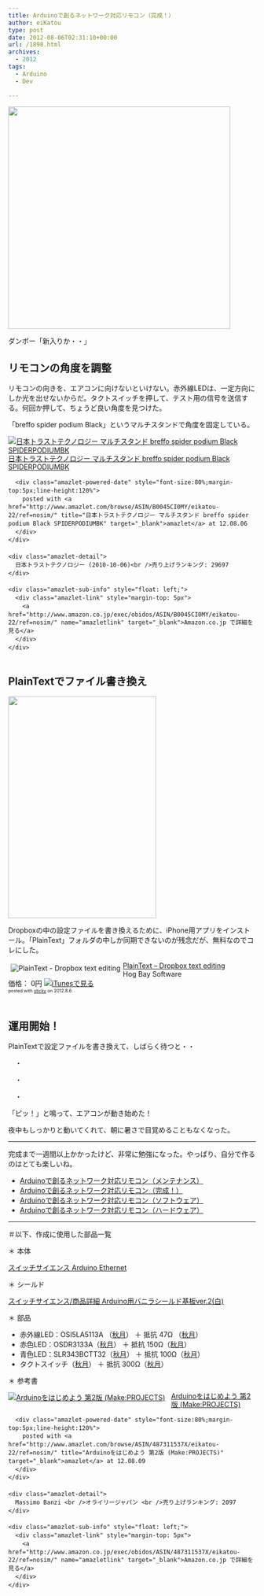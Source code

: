 ```yaml
---
title: Arduinoで創るネットワーク対応リモコン（完成！）
author: eiKatou
type: post
date: 2012-08-06T02:31:10+00:00
url: /1898.html
archives:
  - 2012
tags:
  - Arduino
  - Dev

---
```

[<img src="/uploads/2012/08/arduino_remocon_kansei1.jpg" alt="" title="arduino_remocon_kansei1" width="452" height="452" class="alignnone size-full wp-image-1902" srcset="/uploads/2012/08/arduino_remocon_kansei1.jpg 452w, /blog/uploads/2012/08/arduino_remocon_kansei1-150x150.jpg 150w, /blog/uploads/2012/08/arduino_remocon_kansei1-300x300.jpg 300w" sizes="(max-width: 452px) 100vw, 452px" />][1]
  
ダンボー「新入りか・・」

## リモコンの角度を調整

リモコンの向きを、エアコンに向けないといけない。赤外線LEDは、一定方向にしか光を出せないからだ。タクトスイッチを押して、テスト用の信号を送信する。何回か押して、ちょうど良い角度を見つけた。

「breffo spider podium Black」というマルチスタンドで角度を固定している。

<div class="amazlet-box" style="margin-bottom:0px;">
  <div class="amazlet-image" style="float:left;margin:0px 12px 1px 0px;">
    <a href="http://www.amazon.co.jp/exec/obidos/ASIN/B0045CI0MY/eikatou-22/ref=nosim/" name="amazletlink" target="_blank"><img src="http://ecx.images-amazon.com/images/I/21gBbfwag0L._SL160_.jpg" alt="日本トラストテクノロジー マルチスタンド breffo spider podium Black SPIDERPODIUMBK" style="border: none;" /></a>
  </div>
  
  <div class="amazlet-info" style="line-height:120%; margin-bottom: 10px">
    <div class="amazlet-name" style="margin-bottom:10px;line-height:120%">
      <a href="http://www.amazon.co.jp/exec/obidos/ASIN/B0045CI0MY/eikatou-22/ref=nosim/" name="amazletlink" target="_blank">日本トラストテクノロジー マルチスタンド breffo spider podium Black SPIDERPODIUMBK</a></p> 
      
      <div class="amazlet-powered-date" style="font-size:80%;margin-top:5px;line-height:120%">
        posted with <a href="http://www.amazlet.com/browse/ASIN/B0045CI0MY/eikatou-22/ref=nosim/" title="日本トラストテクノロジー マルチスタンド breffo spider podium Black SPIDERPODIUMBK" target="_blank">amazlet</a> at 12.08.06
      </div>
    </div>
    
    <div class="amazlet-detail">
      日本トラストテクノロジー (2010-10-06)<br />売り上げランキング: 29697
    </div>
    
    <div class="amazlet-sub-info" style="float: left;">
      <div class="amazlet-link" style="margin-top: 5px">
        <a href="http://www.amazon.co.jp/exec/obidos/ASIN/B0045CI0MY/eikatou-22/ref=nosim/" name="amazletlink" target="_blank">Amazon.co.jp で詳細を見る</a>
      </div>
    </div>
  </div>
  
  <div class="amazlet-footer" style="clear: left">
  </div>
</div>

## PlainTextでファイル書き換え

[<img src="/uploads/2012/08/arduino_remocon_kansei2.jpg" alt="" title="arduino_remocon_kansei2" width="301" height="451" class="alignnone size-full wp-image-1903" srcset="/uploads/2012/08/arduino_remocon_kansei2.jpg 301w, /blog/uploads/2012/08/arduino_remocon_kansei2-200x300.jpg 200w" sizes="(max-width: 301px) 100vw, 301px" />][2]
  
Dropboxの中の設定ファイルを書き換えるために、iPhone用アプリをインストール。「PlainText」フォルダの中しか同期できないのが残念だが、無料なのでコレにした。

<div class="sticky-itslink">
  <a href="http://itunes.apple.com/jp/app/plaintext-dropbox-text-editing/id391254385?mt=8&#038;uo=4" rel="nofollow" target="_blank"><img src="http://a1.mzstatic.com/us/r1000/084/Purple/v4/ad/71/11/ad711158-4aec-36ae-68d8-c960f9e077c3/Icon-57.png" style="border-style:none;float:left;margin:5px;" alt="PlainText - Dropbox text editing" title="PlainText - Dropbox text editing" /></a></p> 
  
  <div class="sticky-itslinktext">
    <a href="http://itunes.apple.com/jp/app/plaintext-dropbox-text-editing/id391254385?mt=8&#038;uo=4" rel="nofollow" target="_blank">PlainText &#8211; Dropbox text editing</a><br />Hog Bay Software<br />価格： 0円 <a href="http://itunes.apple.com/jp/app/plaintext-dropbox-text-editing/id391254385?mt=8&#038;uo=4" rel="nofollow" target="_blank"><img src="http://ax.phobos.apple.com.edgesuite.net/ja_jp/images/web/linkmaker/badge_appstore-sm.gif" alt ="iTunesで見る" style="border-style:none;" /></a><br /><span style="font-size:xx-small;">posted with <a href="http://sticky.linclip.com/linkmaker/" target="_blank">sticky</a> on 2012.8.6</span><br style="clear:left;" />
  </div>
</div>

<div style="height:20px;">
</div></p> 

## 運用開始！

PlainTextで設定ファイルを書き換えて、しばらく待つと・・
  
　・
  
　・
  
　・
  
「ピッ！」と鳴って、エアコンが動き始めた！

夜中もしっかりと動いてくれて、朝に暑さで目覚めることもなくなった。

* * *

完成まで一週間以上かかったけど、非常に勉強になった。やっぱり、自分で作るのはとても楽しいね。

  * [Arduinoで創るネットワーク対応リモコン（メンテナンス）][3]
  * [Arduinoで創るネットワーク対応リモコン（完成！）][4]
  * [Arduinoで創るネットワーク対応リモコン（ソフトウェア）][5]
  * [Arduinoで創るネットワーク対応リモコン（ハードウェア）][6]

* * *

＃以下、作成に使用した部品一覧

＊ 本体
  
[スイッチサイエンス Arduino Ethernet][7]

＊ シールド
  
[スイッチサイエンス/商品詳細 Arduino用バニラシールド基板ver.2(白)][8]

＊ 部品

  * 赤外線LED：OSI5LA5113A （[秋月][9]） ＋ 抵抗 47Ω （[秋月][10]）
  * 赤色LED：OSDR3133A（[秋月][11]） ＋ 抵抗 150Ω（[秋月][12]）
  * 青色LED：SLR343BCTT32（[秋月][13]） ＋ 抵抗 100Ω（[秋月][14]）
  * タクトスイッチ（[秋月][15]） ＋ 抵抗 300Ω（[秋月][16]）

＊ 参考書

<div class="amazlet-box" style="margin-bottom:0px;">
  <div class="amazlet-image" style="float:left;margin:0px 12px 1px 0px;">
    <a href="http://www.amazon.co.jp/exec/obidos/ASIN/487311537X/eikatou-22/ref=nosim/" name="amazletlink" target="_blank"><img src="http://ecx.images-amazon.com/images/I/51zFePM-naL._SL160_.jpg" alt="Arduinoをはじめよう 第2版 (Make:PROJECTS)" style="border: none;" /></a>
  </div>
  
  <div class="amazlet-info" style="line-height:120%; margin-bottom: 10px">
    <div class="amazlet-name" style="margin-bottom:10px;line-height:120%">
      <a href="http://www.amazon.co.jp/exec/obidos/ASIN/487311537X/eikatou-22/ref=nosim/" name="amazletlink" target="_blank">Arduinoをはじめよう 第2版 (Make:PROJECTS)</a></p> 
      
      <div class="amazlet-powered-date" style="font-size:80%;margin-top:5px;line-height:120%">
        posted with <a href="http://www.amazlet.com/browse/ASIN/487311537X/eikatou-22/ref=nosim/" title="Arduinoをはじめよう 第2版 (Make:PROJECTS)" target="_blank">amazlet</a> at 12.08.09
      </div>
    </div>
    
    <div class="amazlet-detail">
      Massimo Banzi <br />オライリージャパン <br />売り上げランキング: 2097
    </div>
    
    <div class="amazlet-sub-info" style="float: left;">
      <div class="amazlet-link" style="margin-top: 5px">
        <a href="http://www.amazon.co.jp/exec/obidos/ASIN/487311537X/eikatou-22/ref=nosim/" name="amazletlink" target="_blank">Amazon.co.jp で詳細を見る</a>
      </div>
    </div>
  </div>
  
  <div class="amazlet-footer" style="clear: left">
  </div>
</div>

 [1]: /blog/uploads/2012/08/arduino_remocon_kansei1.jpg
 [2]: /blog/uploads/2012/08/arduino_remocon_kansei2.jpg
 [3]: http://eikatou.net/blog/2013/07/arduino_remocon_mente/
 [4]: http://eikatou.net/blog/2012/08/arduino_remocon_kansei/
 [5]: http://eikatou.net/blog/2012/08/arduino_remocon_sw/
 [6]: http://eikatou.net/blog/2012/08/arduino_remocon_hw/
 [7]: http://www.switch-science.com/products/detail.php?product_id=698
 [8]: http://www.switch-science.com/products/detail.php?product_id=990
 [9]: http://akizukidenshi.com/catalog/g/gI-04311/
 [10]: http://akizukidenshi.com/catalog/g/gR-25470/
 [11]: http://akizukidenshi.com/catalog/g/gI-00562/
 [12]: http://akizukidenshi.com/catalog/g/gR-25151/
 [13]: http://akizukidenshi.com/catalog/g/gI-03988/
 [14]: http://akizukidenshi.com/catalog/g/gR-25101/
 [15]: http://akizukidenshi.com/catalog/g/gP-03647/
 [16]: http://akizukidenshi.com/catalog/g/gR-25331/
